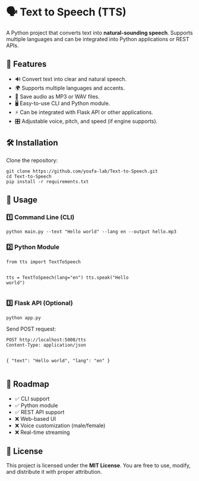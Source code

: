 <!DOCTYPE html>
<html lang="en">
<head>
    <meta charset="UTF-8">
    <title>Text to Speech (TTS)</title>
</head>
<body>

<h1>🗣️ Text to Speech (TTS)</h1>

<p>A Python project that converts text into <strong>natural-sounding speech</strong>. Supports multiple languages and can be integrated into Python applications or REST APIs.</p>

<h2>🚀 Features</h2>
<ul>
    <li>🔊 Convert text into clear and natural speech.</li>
    <li>🌍 Supports multiple languages and accents.</li>
    <li>💾 Save audio as MP3 or WAV files.</li>
    <li>🖥️ Easy-to-use CLI and Python module.</li>
    <li>⚡ Can be integrated with Flask API or other applications.</li>
    <li>🎛️ Adjustable voice, pitch, and speed (if engine supports).</li>
</ul>

<h2>🛠️ Installation</h2>
<p>Clone the repository:</p>
<pre><code>git clone https://github.com/youfa-lab/Text-to-Speech.git
cd Text-to-Speech
pip install -r requirements.txt</code></pre>

<h2>📌 Usage</h2>

<h3>1️⃣ Command Line (CLI)</h3>
<pre><code>python main.py --text "Hello world" --lang en --output hello.mp3</code></pre>

<h3>2️⃣ Python Module</h3>
<pre><code>from tts import TextToSpeech

tts = TextToSpeech(lang="en")
tts.speak("Hello world")</code></pre>

<h3>3️⃣ Flask API (Optional)</h3>
<pre><code>python app.py</code></pre>
<p>Send POST request:</p>
<pre><code>POST http://localhost:5000/tts
Content-Type: application/json

{
  "text": "Hello world",
  "lang": "en"
}</code></pre>

<h2>🧪 Roadmap</h2>
<ul>
    <li>✅ CLI support</li>
    <li>✅ Python module</li>
    <li>✅ REST API support</li>
    <li>❌ Web-based UI</li>
    <li>❌ Voice customization (male/female)</li>
    <li>❌ Real-time streaming</li>
</ul>

<h2>📜 License</h2>
<p>This project is licensed under the <strong>MIT License</strong>. You are free to use, modify, and distribute it with proper attribution.</p>

</body>
</html>
